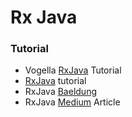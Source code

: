 # Rx Java 
### Tutorial
* Vogella [RxJava](http://www.vogella.com/tutorials/RxJava/article.html) Tutorial
* [RxJava](http://blog.danlew.net/2014/09/15/grokking-rxjava-part-1/) tutorial
* RxJava [Baeldung](http://www.baeldung.com/rxjava-tutorial)
* RxJava [Medium](https://medium.com/@milenko_52829/understanding-java-rxjava-for-beginners-5eacb8de12ca) Article
